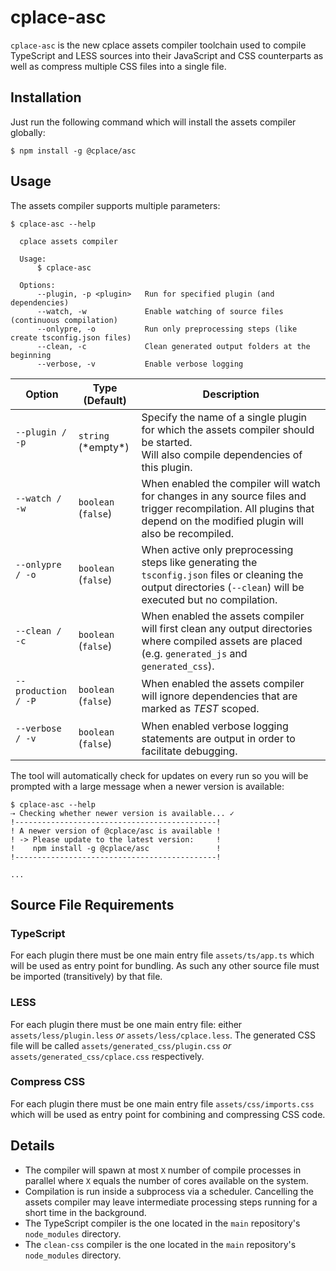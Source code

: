 # cplace-asc

`cplace-asc` is the new cplace assets compiler toolchain used to compile TypeScript and LESS sources into their JavaScript and CSS counterparts as well as compress multiple CSS files into a single file.

## Installation

Just run the following command which will install the assets compiler globally:

```
$ npm install -g @cplace/asc
```

## Usage

The assets compiler supports multiple parameters:

```
$ cplace-asc --help

  cplace assets compiler

  Usage:
      $ cplace-asc

  Options:
      --plugin, -p <plugin>   Run for specified plugin (and dependencies)
      --watch, -w             Enable watching of source files (continuous compilation)
      --onlypre, -o           Run only preprocessing steps (like create tsconfig.json files)
      --clean, -c             Clean generated output folders at the beginning
      --verbose, -v           Enable verbose logging
```

<table>
    <thead>
    <tr>
        <th width="20%">Option</th>
        <th width="20%">Type (Default)</th>
        <th>Description</th>
    </tr>
    </thead>
    <tbody>
    <tr>
        <td><code>--plugin / -p</code<</td>
        <td><code>string</code> (*empty*)</td>
        <td>Specify the name of a single plugin for which the assets compiler should be started.<br>Will also compile dependencies of this plugin.</td>
    </tr>
    <tr>
        <td><code>--watch / -w</code<</td>
        <td><code>boolean</code> (<code>false</code>)</td>
        <td>When enabled the compiler will watch for changes in any source files and trigger recompilation. All plugins that depend on the modified plugin will also be recompiled.</td>
    </tr>
    <tr>
        <td><code>--onlypre / -o</code<</td>
        <td><code>boolean</code> (<code>false</code>)</td>
        <td>When active only preprocessing steps like generating the <code>tsconfig.json</code> files or cleaning the output directories (<code>--clean</code>) will be executed but no compilation.</td>
    </tr>
    <tr>
        <td><code>--clean / -c</code<</td>
        <td><code>boolean</code> (<code>false</code>)</td>
        <td>When enabled the assets compiler will first clean any output directories where compiled assets are placed (e.g. <code>generated_js</code> and <code>generated_css</code>).</td>
    </tr>
    <tr>
            <td><code>--production / -P</code<</td>
            <td><code>boolean</code> (<code>false</code>)</td>
            <td>When enabled the assets compiler will ignore dependencies that are marked as <em>TEST</em> scoped.</td>
        </tr>
    <tr>
        <td><code>--verbose / -v</code<</td>
        <td><code>boolean</code> (<code>false</code>)</td>
        <td>When enabled verbose logging statements are output in order to facilitate debugging.</td>
    </tr>
    </tbody>
</table>

The tool will automatically check for updates on every run so you will be prompted with a large message when a newer version is available:
``` 
$ cplace-asc --help
⇢ Checking whether newer version is available... ✓
!---------------------------------------------!
! A newer version of @cplace/asc is available !
! -> Please update to the latest version:     !
!    npm install -g @cplace/asc               !
!---------------------------------------------!

...
```

## Source File Requirements

### TypeScript
For each plugin there must be one main entry file `assets/ts/app.ts` which will be used as entry point for bundling. As such any other source file must be imported (transitively) by that file.

### LESS
For each plugin there must be one main entry file: either `assets/less/plugin.less` *or* `assets/less/cplace.less`. The generated CSS file will be called `assets/generated_css/plugin.css` *or* `assets/generated_css/cplace.css` respectively.

### Compress CSS
For each plugin there must be one main entry file `assets/css/imports.css` which will be used as entry point for combining and compressing CSS code.

## Details

- The compiler will spawn at most `X` number of compile processes in parallel where `X` equals the number of cores available on the system.
- Compilation is run inside a subprocess via a scheduler. Cancelling the assets compiler may leave intermediate processing steps running for a short time in the background.
- The TypeScript compiler is the one located in the `main` repository's `node_modules` directory.
- The `clean-css` compiler is the one located in the `main` repository's `node_modules` directory.
